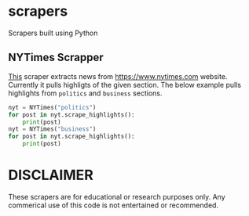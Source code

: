 # scrapers
Scrapers built using Python

## NYTimes Scrapper
[This](https://github.com/saisyam/scrapers/blob/main/news/nytimes.py) scraper extracts news from https://www.nytimes.com website. Currently it pulls highligts of the given section. The below example pulls highlights from `politics` and `business` sections.

```python
nyt = NYTimes("politics")
for post in nyt.scrape_highlights():
    print(post)
nyt = NYTimes("business")
for post in nyt.scrape_highlights():
    print(post)
```

# DISCLAIMER
These scrapers are for educational or research purposes only. Any commerical use of this code is not entertained or recommended.

